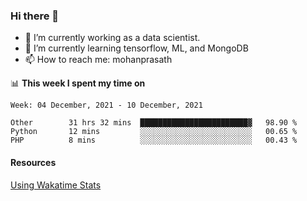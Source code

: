 ### Hi there 👋

- 🔭 I’m currently working as a data scientist.
- 🌱 I’m currently learning tensorflow, ML, and MongoDB
- 📫 How to reach me: mohanprasath

📊 **This week I spent my time on**
<!--START_SECTION:waka-->
```text
Week: 04 December, 2021 - 10 December, 2021

Other        31 hrs 32 mins  ████████████████████████▓   98.90 % 
Python       12 mins         ░░░░░░░░░░░░░░░░░░░░░░░░░   00.65 % 
PHP          8 mins          ░░░░░░░░░░░░░░░░░░░░░░░░░   00.43 % 
```
<!--END_SECTION:waka-->

#### Resources
[Using Wakatime Stats](https://github.com/marketplace/actions/waka-readme)
